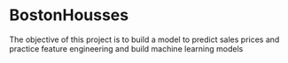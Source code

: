 # BostonHousses
The objective of this project is to build a model to predict sales prices and practice feature engineering and build machine learning models
